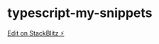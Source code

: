 # typescript-my-snippets

[Edit on StackBlitz ⚡️](https://stackblitz.com/edit/typescript-my-snippets)